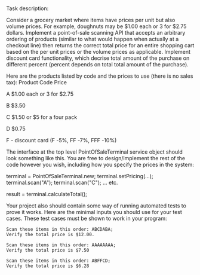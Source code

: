 # 
Task description:

Consider a grocery market where items have prices per unit but also volume prices. For example, doughnuts may be $1.00 each or 3 for $2.75 dollars. 
Implement a point-of-sale scanning API that accepts an arbitrary ordering of products (similar to what would happen when actually at a checkout line) 
then returns the correct total price for an entire shopping cart based on the per unit prices or the volume prices as applicable.
Implement discount card functionality, which decrise total amount of the purchase on different percent (percent depends on total total amount of the purchase).

Here are the products listed by code and the prices to use (there is no sales tax): 
Product Code Price


A $1.00 each or 3 for $2.75 


B $3.50 


C $1.50 or $5 for a four pack 


D $0.75


F - discount card (F -5%, FF -7%, FFF -10%)


The interface at the top level PointOfSaleTerminal service object should look something like this. You are free to design/implement the rest of the code however you wish, including how you specify the prices in the system: 


terminal = PointOfSaleTerminal.new; terminal.setPricing(...); 
terminal.scan("A");
terminal.scan("C");
 ... etc. 

result = terminal.calculateTotal(); 
    
Your project also should contain some way of running automated tests to prove it works. 
Here are the minimal inputs you should use for your test cases. 
These test cases must be shown to work in your program: 


    Scan these items in this order: ABCDABA; 
    Verify the total price is $12.00. 
    
    Scan these items in this order: AAAAAAAA; 
    Verify the total price is $7.50 
    
    Scan these items in this order: ABFFCD; 
    Verify the total price is $6.28
